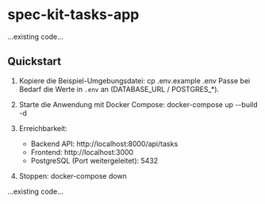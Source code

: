 # spec-kit-tasks-app

...existing code...

## Quickstart

1. Kopiere die Beispiel-Umgebungsdatei:
   cp .env.example .env
   Passe bei Bedarf die Werte in `.env` an (DATABASE_URL / POSTGRES_*).

2. Starte die Anwendung mit Docker Compose:
   docker-compose up --build -d

3. Erreichbarkeit:
   - Backend API: http://localhost:8000/api/tasks
   - Frontend: http://localhost:3000
   - PostgreSQL (Port weitergeleitet): 5432

4. Stoppen:
   docker-compose down

...existing code...